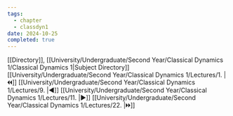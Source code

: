 ```yaml
---
tags:
  - chapter
  - classdyn1
date: 2024-10-25
completed: true
---
```

[[Directory]], [[University/Undergraduate/Second Year/Classical Dynamics 1/Classical Dynamics 1|Subject Directory]]
[[University/Undergraduate/Second Year/Classical Dynamics 1/Lectures/1. |🞀🞀]] [[University/Undergraduate/Second Year/Classical Dynamics 1/Lectures/9. |◀]] [[University/Undergraduate/Second Year/Classical Dynamics 1/Lectures/11. |▶]] [[University/Undergraduate/Second Year/Classical Dynamics 1/Lectures/22. |🞂🞂]]
# 
## 
### 